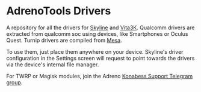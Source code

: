 # AdrenoTools Drivers
A repository for all the drivers for <a href="https://github.com/skyline-emu/skyline">Skyline</a> and <a href="https://github.com/Vita3K/Vita3K-Android">Vita3K</a>. 
Qualcomm drivers are extracted from qualcomm soc using devices, like Smartphones or Oculus Quest.
Turnip drivers are compiled from <a href="https://docs.mesa3d.org/index.html">Mesa</a>.

To use them, just place them anywhere on your device. Skyline's driver configuration in the Settings screen will request to point towards the drivers via 
the device's internal file manager.

For TWRP or Magisk modules, join the Adreno <a href="https://t.me/adreno_konabess">Konabess Support Telegram group</a>.
